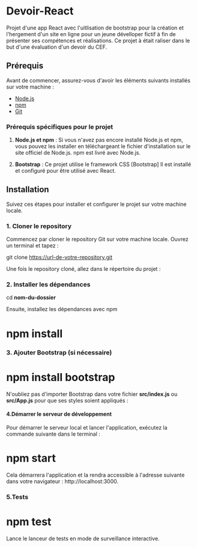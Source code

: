 # Devoir-React

Projet d'une app React avec l'uitlisation de bootstrap pour la création et l'hergement d'un site en ligne pour un jeune dévelloper fictif 
à fin de présenter ses compétences et réalisations. Ce projet à était raliser dans le but d'une évaluation d'un devoir du CEF.

## Prérequis

Avant de commencer, assurez-vous d'avoir les éléments suivants installés sur votre machine :

- [Node.js](https://nodejs.org/)
- [npm](https://www.npmjs.com/)
- [Git](https://git-scm.com/)

### Prérequis spécifiques pour le projet

1. **Node.js et npm** : Si vous n'avez pas encore installé Node.js et npm, vous pouvez les installer en téléchargeant le fichier d'installation sur le site officiel de Node.js. npm est livré avec Node.js.

2. **Bootstrap** : Ce projet utilise le framework CSS [Bootstrap] Il est installé et configuré pour être utilisé avec React.

## Installation

Suivez ces étapes pour installer et configurer le projet sur votre machine locale.

### 1. Cloner le repository

Commencez par cloner le repository Git sur votre machine locale. Ouvrez un terminal et tapez :

git clone https://url-de-votre-repository.git

Une fois le repository cloné, allez dans le répertoire du projet :

### 2. Installer les dépendances

cd **nom-du-dossier**

Ensuite, installez les dépendances avec npm

# npm install

### 3. Ajouter Bootstrap (si nécessaire)

# npm install bootstrap

N'oubliez pas d'importer Bootstrap dans votre fichier **src/index.js** ou **src/App.js** pour que ses styles soient appliqués :

#### 4.Démarrer le serveur de développement

Pour démarrer le serveur local et lancer l'application, exécutez la commande suivante dans le terminal :

# npm start

Cela démarrera l'application et la rendra accessible à l'adresse suivante dans votre navigateur : http://localhost:3000.


### 5.Tests

# npm test

Lance le lanceur de tests en mode de surveillance interactive.
